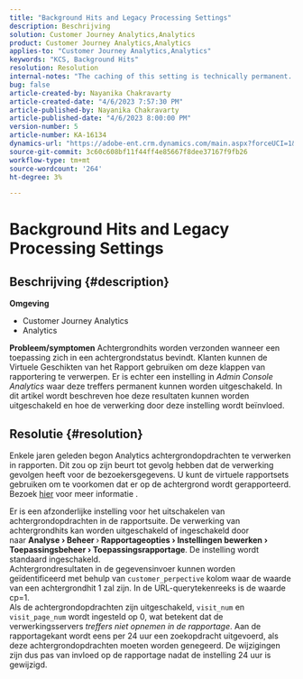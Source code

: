 ```yaml
---
title: "Background Hits and Legacy Processing Settings"
description: Beschrijving
solution: Customer Journey Analytics,Analytics
product: Customer Journey Analytics,Analytics
applies-to: "Customer Journey Analytics,Analytics"
keywords: "KCS, Background Hits"
resolution: Resolution
internal-notes: "The caching of this setting is technically permanent. However, since we restart those services daily, we are practically manually busting that cache once very 24 hours. The setting caching behavior isn't really documented and is more just of an implementation detail. Therefore, be careful when sharing the information with customers."
bug: false
article-created-by: Nayanika Chakravarty
article-created-date: "4/6/2023 7:57:30 PM"
article-published-by: Nayanika Chakravarty
article-published-date: "4/6/2023 8:00:00 PM"
version-number: 5
article-number: KA-16134
dynamics-url: "https://adobe-ent.crm.dynamics.com/main.aspx?forceUCI=1&pagetype=entityrecord&etn=knowledgearticle&id=6378873d-b5d4-ed11-a7c7-6045bd006b3d"
source-git-commit: 3c60c608bf11f44ff4e85667f8dee37167f9fb26
workflow-type: tm+mt
source-wordcount: '264'
ht-degree: 3%

---
```


# Background Hits and Legacy Processing Settings

## Beschrijving {#description}

<b>Omgeving</b>
- Customer Journey Analytics
- Analytics



<b>Probleem/symptomen</b>
Achtergrondhits worden verzonden wanneer een toepassing zich in een achtergrondstatus bevindt. Klanten kunnen de Virtuele Geschikten van het Rapport gebruiken om deze klappen van rapportering te verwerpen. Er is echter een instelling in *Admin Console Analytics* waar deze treffers permanent kunnen worden uitgeschakeld. In dit artikel wordt beschreven hoe deze resultaten kunnen worden uitgeschakeld en hoe de verwerking door deze instelling wordt beïnvloed.


## Resolutie {#resolution}


Enkele jaren geleden begon Analytics achtergrondopdrachten te verwerken in rapporten. Dit zou op zijn beurt tot gevolg hebben dat de verwerking gevolgen heeft voor de bezoekersgegevens. U kunt de virtuele rapportsets gebruiken om te voorkomen dat er op de achtergrond wordt gerapporteerd. Bezoek [hier](https://experienceleague.adobe.com/docs/analytics/components/virtual-report-suites/vrs-components.html?lang=en) voor meer informatie .

Er is een afzonderlijke instelling voor het uitschakelen van achtergrondopdrachten in de rapportsuite. De verwerking van achtergrondhits kan worden uitgeschakeld of ingeschakeld door naar <b>Analyse </b><b>›</b><b> Beheer </b>›<b> Rapportageopties </b><b>›</b><b> Instellingen bewerken </b><b>›</b><b> Toepassingsbeheer </b><b>›</b><b> Toepassingsrapportage</b>. De instelling wordt standaard ingeschakeld.
<br>Achtergrondresultaten in de gegevensinvoer kunnen worden geïdentificeerd met behulp van `customer_perpective` kolom waar de waarde van een achtergrondhit 1 zal zijn. In de URL-querytekenreeks is de waarde cp=1.<br>
Als de achtergrondopdrachten zijn uitgeschakeld, `visit_num` en `visit_page_num` wordt ingesteld op 0, wat betekent dat de verwerkingsservers *treffers niet opnemen in de rapportage*. Aan de rapportagekant wordt eens per 24 uur een zoekopdracht uitgevoerd, als deze achtergrondopdrachten moeten worden genegeerd. De wijzigingen zijn dus pas van invloed op de rapportage nadat de instelling 24 uur is gewijzigd.


